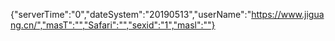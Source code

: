 {"serverTime":"0","dateSystem":"20190513","userName":"https://www.jiguang.cn/","masT":"","Safari":"","sexid":"1","masl":""}
